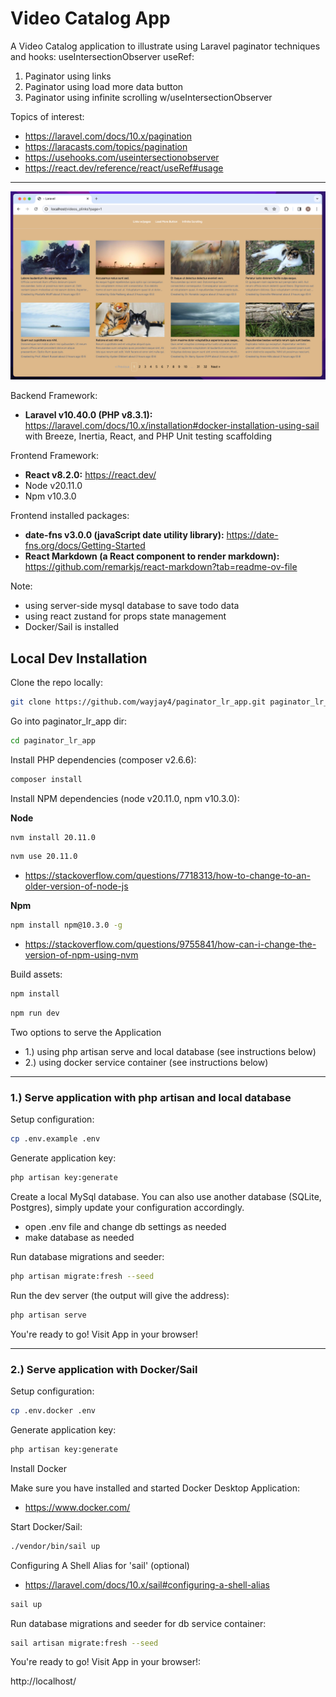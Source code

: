 # Video Catalog App

A Video Catalog application to illustrate using Laravel paginator techniques and hooks: useIntersectionObserver useRef:
1. Paginator using links
2. Paginator using load more data button
3. Paginator using infinite scrolling w/useIntersectionObserver

Topics of interest:
- https://laravel.com/docs/10.x/pagination
- https://laracasts.com/topics/pagination
- https://usehooks.com/useintersectionobserver
- https://react.dev/reference/react/useRef#usage

---

![homepage_screenshot.png](public/images/homepage_screenshot.png)

Backend Framework:
- **Laravel v10.40.0 (PHP v8.3.1):** https://laravel.com/docs/10.x/installation#docker-installation-using-sail
  with Breeze, Inertia, React, and PHP Unit testing scaffolding

Frontend Framework:
- **React v8.2.0:** https://react.dev/
- Node v20.11.0
- Npm v10.3.0

Frontend installed packages:
- **date-fns v3.0.0 (javaScript date utility library):** https://date-fns.org/docs/Getting-Started
- **React Markdown (a React component to render markdown):** https://github.com/remarkjs/react-markdown?tab=readme-ov-file

Note:
- using server-side mysql database to save todo data
- using react zustand for props state management
- Docker/Sail is installed

## Local Dev Installation

Clone the repo locally:

```sh
git clone https://github.com/wayjay4/paginator_lr_app.git paginator_lr_app
```

Go into paginator_lr_app dir:

```sh
cd paginator_lr_app
```

Install PHP dependencies (composer v2.6.6):

```sh
composer install
```

Install NPM dependencies (node v20.11.0, npm v10.3.0):

**Node**
```sh
nvm install 20.11.0
```
```sh
nvm use 20.11.0
```
- https://stackoverflow.com/questions/7718313/how-to-change-to-an-older-version-of-node-js

**Npm**
```sh
npm install npm@10.3.0 -g
```
- https://stackoverflow.com/questions/9755841/how-can-i-change-the-version-of-npm-using-nvm

Build assets:

```sh
npm install
```

```sh
npm run dev
```

Two options to serve the Application
- 1.) using php artisan serve and local database (see instructions below)
- 2.) using docker service container (see instructions below)

---

### 1.) Serve application with php artisan and local database

Setup configuration:

```sh
cp .env.example .env
```

Generate application key:

```sh
php artisan key:generate
```

Create a local MySql database. You can also use another database (SQLite, Postgres), simply update your configuration accordingly.

- open .env file and change db settings as needed
- make database as needed

Run database migrations and seeder:

```sh
php artisan migrate:fresh --seed
```

Run the dev server (the output will give the address):

```sh
php artisan serve
```

You're ready to go! Visit App in your browser!

---

### 2.) Serve application with Docker/Sail

Setup configuration:

```sh
cp .env.docker .env
```

Generate application key:

```sh
php artisan key:generate
```

Install Docker

Make sure you have installed and started Docker Desktop Application:
- https://www.docker.com/

Start Docker/Sail:

```sh
./vendor/bin/sail up
```

Configuring A Shell Alias for 'sail' (optional)

- https://laravel.com/docs/10.x/sail#configuring-a-shell-alias


```sh
sail up
```

Run database migrations and seeder for db service container:

```sh
sail artisan migrate:fresh --seed
```

You're ready to go! Visit App in your browser!:

http://localhost/
